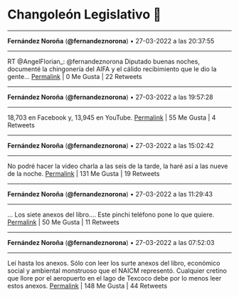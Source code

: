 # Changoleón Legislativo 🙈
*****
**Fernández Noroña** (**@fernandeznorona**) • 27-03-2022 a las 20:37:55
*****
RT @AngelFlorian_: @fernandeznorona Diputado buenas noches, documenté la chingonería del AIFA y el cálido recibimiento que le dio la gente…
[Permalink](https://twitter.com/fernandeznorona/status/1508302339794427905) | 0 Me Gusta | 22 Retweets
*****
**Fernández Noroña** (**@fernandeznorona**) • 27-03-2022 a las 19:57:28
*****
18,703 en Facebook y, 13,945 en YouTube.
[Permalink](https://twitter.com/fernandeznorona/status/1508292162567524359) | 55 Me Gusta | 4 Retweets
*****
**Fernández Noroña** (**@fernandeznorona**) • 27-03-2022 a las 15:02:42
*****
No podré hacer la video charla a las seis de la tarde, la haré así a las nueve de la noche.
[Permalink](https://twitter.com/fernandeznorona/status/1508217980248862729) | 131 Me Gusta | 19 Retweets
*****
**Fernández Noroña** (**@fernandeznorona**) • 27-03-2022 a las 11:29:43
*****
… Los siete anexos del libro…. Este pinchi teléfono pone lo que quiere.
[Permalink](https://twitter.com/fernandeznorona/status/1508164379698683909) | 50 Me Gusta | 11 Retweets
*****
**Fernández Noroña** (**@fernandeznorona**) • 27-03-2022 a las 07:52:03
*****
Leí hasta los anexos. Sólo con leer  los surte anexos del libro, económico social y ambiental monstruoso que el NAICM representó. Cualquier  cretino que llore por el aeropuerto en el lago de Texcoco debe por lo menos leer estos anexos.
[Permalink](https://twitter.com/fernandeznorona/status/1508109603980075020) | 148 Me Gusta | 44 Retweets